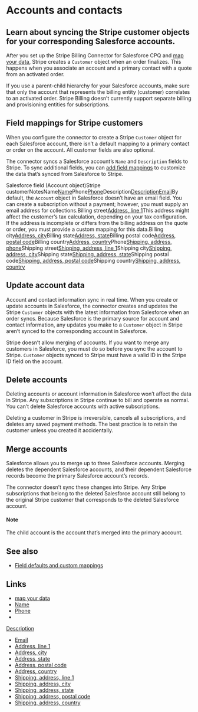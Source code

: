 # Accounts and contacts

## Learn about syncing the Stripe customer objects for your corresponding Salesforce accounts.

After you set up the Stripe Billing Connector for Salesforce CPQ and [map your
data](https://docs.stripe.com/connectors/salesforce-cpq/field-mappings), Stripe
creates a `Customer` object when an order finalizes. This happens when you
associate an account and a primary contact with a quote from an activated order.

If you use a parent-child hierarchy for your Salesforce accounts, make sure that
only the account that represents the billing entity (customer) correlates to an
activated order. Stripe Billing doesn’t currently support separate billing and
provisioning entities for subscriptions.

## Field mappings for Stripe customers

When you configure the connector to create a Stripe `Customer` object for each
Salesforce account, there isn’t a default mapping to a primary contact or order
on the account. All customer fields are also optional.

The connector syncs a Salesforce account’s `Name` and `Description` fields to
Stripe. To sync additional fields, you can [add field
mappings](https://docs.stripe.com/connectors/salesforce-cpq/field-mappings) to
customize the data that’s synced from Salesforce to Stripe.

Salesforce field (Account object)Stripe
customerNotesName[Name](https://docs.stripe.com/api/customers/object#customer_object-name)Phone[Phone](https://docs.stripe.com/api/customers/object#customer_object-phone)Description[Description](https://docs.stripe.com/api/customers/object#customer_object-description)[Email](https://docs.stripe.com/api/customers/object#customer_object-email)By
default, the `Account` object in Salesforce doesn’t have an email field. You can
create a subscription without a payment; however, you must supply an email
address for collections.Billing street[Address, line
1](https://docs.stripe.com/api/customers/object#customer_object-address-line1)This
address might affect the customer’s tax calculation, depending on your tax
configuration. If the address is incomplete or differs from the billing address
on the quote or order, you must provide a custom mapping for this data.Billing
city[Address,
city](https://docs.stripe.com/api/customers/object#customer_object-address-city)Billing
state[Address,
state](https://docs.stripe.com/api/customers/object#customer_object-address-state)Billing
postal code[Address, postal
code](https://docs.stripe.com/api/customers/object#customer_object-address-postal_code)Billing
country[Address,
country](https://docs.stripe.com/api/customers/object#customer_object-address-country)Phone[Shipping,
address,
phone](https://docs.stripe.com/api/customers/object#customer_object-phone)Shipping
street[Shipping, address, line
1](https://docs.stripe.com/api/customers/object#customer_object-shipping-address-line1)Shipping
city[Shipping, address,
city](https://docs.stripe.com/api/customers/object#customer_object-shipping-address-city)Shipping
state[Shipping, address,
state](https://docs.stripe.com/api/customers/object#customer_object-shipping-address-state)Shipping
postal code[Shipping, address, postal
code](https://docs.stripe.com/api/customers/object#customer_object-shipping-address-postal_code)Shipping
country[Shipping, address,
country](https://docs.stripe.com/api/customers/object#customer_object-shipping-address-country)
## Update account data

Account and contact information sync in real time. When you create or update
accounts in Salesforce, the connector creates and updates the Stripe `Customer`
objects with the latest information from Salesforce when an order syncs. Because
Salesforce is the primary source for account and contact information, any
updates you make to a `Customer` object in Stripe aren’t synced to the
corresponding account in Salesforce.

Stripe doesn’t allow merging of accounts. If you want to merge any customers in
Salesforce, you must do so before you sync the account to Stripe. `Customer`
objects synced to Stripe must have a valid ID in the Stripe ID field on the
account.

## Delete accounts

Deleting accounts or account information in Salesforce won’t affect the data in
Stripe. Any subscriptions in Stripe continue to bill and operate as normal. You
can’t delete Salesforce accounts with active subscriptions.

Deleting a customer in Stripe is irreversible, cancels all subscriptions, and
deletes any saved payment methods. The best practice is to retain the customer
unless you created it accidentally.

## Merge accounts

Salesforce allows you to merge up to three Salesforce accounts. Merging deletes
the dependent Salesforce accounts, and their dependent Salesforce records become
the primary Salesforce account’s records.

The connector doesn’t sync these changes into Stripe. Any Stripe subscriptions
that belong to the deleted Salesforce account still belong to the original
Stripe customer that corresponds to the deleted Salesforce account.

#### Note

The child account is the account that’s merged into the primary account.

## See also

- [Field defaults and custom
mappings](https://docs.stripe.com/connectors/salesforce-cpq/field-mappings)

## Links

- [map your
data](https://docs.stripe.com/connectors/salesforce-cpq/field-mappings)
- [Name](https://docs.stripe.com/api/customers/object#customer_object-name)
- [Phone](https://docs.stripe.com/api/customers/object#customer_object-phone)
-
[Description](https://docs.stripe.com/api/customers/object#customer_object-description)
- [Email](https://docs.stripe.com/api/customers/object#customer_object-email)
- [Address, line
1](https://docs.stripe.com/api/customers/object#customer_object-address-line1)
- [Address,
city](https://docs.stripe.com/api/customers/object#customer_object-address-city)
- [Address,
state](https://docs.stripe.com/api/customers/object#customer_object-address-state)
- [Address, postal
code](https://docs.stripe.com/api/customers/object#customer_object-address-postal_code)
- [Address,
country](https://docs.stripe.com/api/customers/object#customer_object-address-country)
- [Shipping, address, line
1](https://docs.stripe.com/api/customers/object#customer_object-shipping-address-line1)
- [Shipping, address,
city](https://docs.stripe.com/api/customers/object#customer_object-shipping-address-city)
- [Shipping, address,
state](https://docs.stripe.com/api/customers/object#customer_object-shipping-address-state)
- [Shipping, address, postal
code](https://docs.stripe.com/api/customers/object#customer_object-shipping-address-postal_code)
- [Shipping, address,
country](https://docs.stripe.com/api/customers/object#customer_object-shipping-address-country)